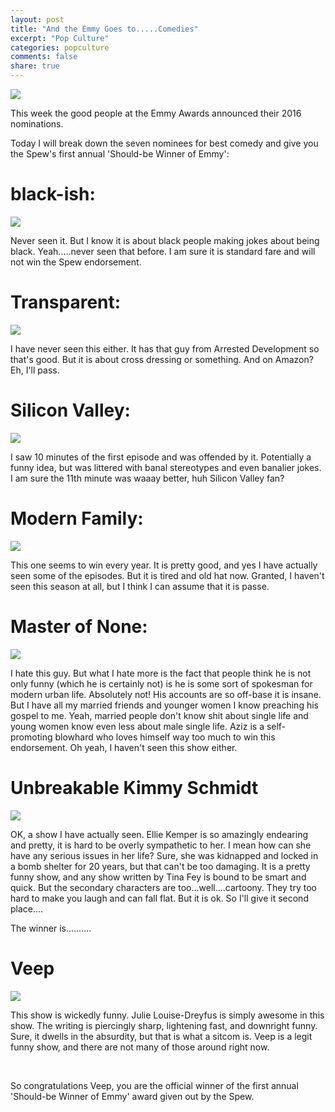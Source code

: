 ```yaml
---
layout: post
title: "And the Emmy Goes to.....Comedies"
excerpt: "Pop Culture"
categories: popculture
comments: false
share: true
---
```


![](http://www.indiewire.com/wp-content/uploads/2014/06/emmy-awards-image.jpg)


This week the good people at the Emmy Awards announced their 2016 nominations. 


Today I will break down the seven nominees for best comedy and give you the Spew's first annual 'Should-be Winner of Emmy':


# black-ish:

![](http://www.thisnthatwitholivia.com/wp-content/uploads/2015/12/Blackish-Logo.jpg)


Never seen it. But I know it is about black people making jokes about being black. Yeah.....never seen that before. I am sure it is standard fare and will not win the Spew endorsement.


# Transparent:


![](http://i2.cdn.turner.com/money/dam/assets/140924143230-amazon-transparent-show-1024x576.jpg)


I have never seen this either. It has that guy from Arrested Development so that's good. But it is about cross dressing or something. And on Amazon? Eh, I'll pass.



# Silicon Valley:


![](https://tanejamainhoon.files.wordpress.com/2015/09/silicon-valley-season-2.jpg)

I saw 10 minutes of the first episode and was offended by it. Potentially a funny idea, but was littered with banal stereotypes and even banalier jokes. I am sure the 11th minute was waaay better, huh Silicon Valley fan?




# Modern Family:



![](http://unisci24.com/data_images/wlls/34/289226-modern-family.jpg)


This one seems to win every year. It is pretty good, and yes I have actually seen some of the episodes. But it is tired and old hat now. Granted, I haven't seen this season at all, but I think I can assume that it is passe.


# Master of None:


![](http://cdn.fansided.com/wp-content/blogs.dir/340/files/2015/11/Master-of-None-Poster-629x360.jpg)


I hate this guy. But what I hate more is the fact that people think he is not only funny (which he is certainly not) is he is some sort of spokesman for modern urban life. Absolutely not! His accounts are so off-base it is insane. But I have all my married friends and younger women I know preaching his gospel to me. Yeah, married people don't know shit about single life and young women know even less about male single life. Aziz is a self-promoting blowhard who loves himself way too much to win this endorsement. Oh yeah, I haven't seen this show either.




# Unbreakable Kimmy Schmidt


![](https://art-s.nflximg.net/bc1e6/796275032b6e746bd7a0a9f6f75f902636bbc1e6.jpg)

OK, a show I have actually seen. Ellie Kemper is so amazingly endearing and pretty, it is hard to be overly sympathetic to her. I mean how can she have any serious issues in her life? Sure, she was kidnapped and locked in a bomb shelter for 20 years, but that can't be too damaging. It is a pretty funny show, and any show written by Tina Fey is bound to be smart and quick. But the secondary characters are too...well....cartoony. They try too hard to make you laugh and can fall flat. But it is ok. So I'll give it second place....


The winner is..........


# Veep

![](http://i.telegraph.co.uk/multimedia/archive/02233/Veep_2233374b.jpg)




This show is wickedly funny. Julie Louise-Dreyfus is simply awesome in this show. The writing is piercingly sharp, lightening fast, and downright funny. Sure, it dwells in the absurdity, but that is what a sitcom is. Veep is a legit funny show, and there are not many of those around right now. 

<br>

So congratulations Veep, you are the official winner of the first annual 'Should-be Winner of Emmy' award given out by the Spew.




